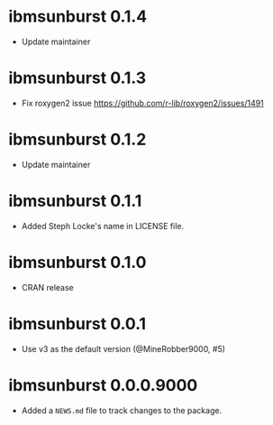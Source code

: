 # ibmsunburst 0.1.4

* Update maintainer

# ibmsunburst 0.1.3

* Fix roxygen2 issue https://github.com/r-lib/roxygen2/issues/1491

# ibmsunburst 0.1.2

* Update maintainer

# ibmsunburst 0.1.1

* Added Steph Locke's name in LICENSE file.

# ibmsunburst 0.1.0

* CRAN release

# ibmsunburst 0.0.1

* Use v3 as the default version (@MineRobber9000, #5)

# ibmsunburst 0.0.0.9000

* Added a `NEWS.md` file to track changes to the package.



